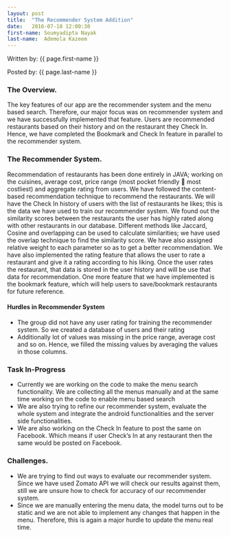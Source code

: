 ```yaml
---
layout: post
title:  "The Recommender System Addition"
date:   2016-07-18 12:00:30
first-name: Soumyadipta Nayak
last-name:  Ademola Kazeem
---
```

Written by: {{ page.first-name }} 

Posted by: {{ page.last-name }} 

### The Overview.

The key features of our app are the recommender system and the menu based search. Therefore, our major focus was on recommender system and we have successfully implemented that feature. Users are recommended restaurants based on their history and on the restaurant they Check In. Hence, we have completed the Bookmark and Check In feature in parallel to the recommender system.

### The Recommender System.

Recommendation of restaurants has been done entirely in JAVA; working on the cuisines, average cost, price range (most pocket friendly  most costliest) and aggregate rating from users. We have followed the content-based recommendation technique to recommend the restaurants. We will have the Check In history of users with the list of restaurants he likes; this is the data we have used to train our recommender system. We found out the similarity scores between the restaurants the user has highly rated along with other restaurants in our database. Different methods like Jaccard, Cosine and overlapping can be used to calculate similarities; we have used the overlap technique to find the similarity score. We have also assigned relative weight to each parameter so as to get a better recommendation. 
We have also implemented the rating feature that allows the user to rate a restaurant and give it a rating according to his liking. Once the user rates the restaurant, that data is stored in the user history and will be use that data for recommendation.
One more feature that we have implemented is the bookmark feature, which will help users to save/bookmark restaurants for future reference.

#### Hurdles in Recommender System

*	The group did not have any user rating for training the recommender system. So we created a database of users and their rating
*	Additionally lot of values was missing in the price range, average cost and so on. Hence, we filled the missing values by averaging the values in those columns.

###  Task In-Progress

*	Currently we are working on the code to make the menu search functionality. We are collecting all the menus manually and at the same time working on the code to enable menu based search
*	We are also trying to refine our recommender system, evaluate the whole system and integrate the android functionalities and the server side functionalities.
*	We are also working on the Check In feature to post the same on Facebook. Which means if user Check’s In at any restaurant then the same would be posted on Facebook.



### Challenges.

*	We are trying to find out ways to evaluate our recommender system. Since we have used Zomato API we will check our results against them, still we are unsure how to check for accuracy of our recommender system.
*	Since we are manually entering the menu data, the model turns out to be static and we are not able to implement any changes that happen in the menu.  Therefore, this is again a major hurdle to update the menu real time.
